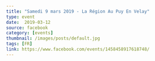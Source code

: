 ```yaml
---
title: "Samedi 9 mars 2019 - La Région Au Puy En Velay"
type: event
date:  2019-03-12
source: facebook
category: [events]
thumbnail: /images/posts/default.jpg
tags: [FR]
link: https://www.facebook.com/events/1458458917618748/
---
```

